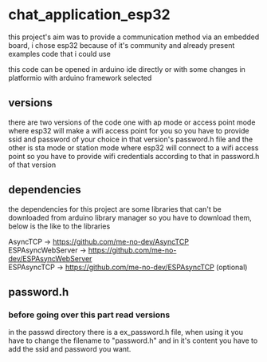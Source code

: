 # chat_application_esp32

this project's aim was to provide a communication method via an embedded board, i chose esp32 because of
it's community and already present examples code that i could use

this code can be opened in arduino ide directly or with some changes in platformio with arduino framework selected 

## versions

there are two versions of the code one with ap mode or access point mode where esp32 will make a wifi access point
for you so you have to provide ssid and password of your choice in that version's password.h file
and the other is sta mode or station mode where esp32 will connect to a wifi access point so you have to 
provide wifi credentials according to that in password.h of that version

## dependencies

the dependencies for this project are some libraries that can't be downloaded from arduino library manager
so you have to download them, below is the like to the libraries

AsyncTCP           ->   https://github.com/me-no-dev/AsyncTCP  
ESPAsyncWebServer  ->   https://github.com/me-no-dev/ESPAsyncWebServer  
ESPAsyncTCP        ->   https://github.com/me-no-dev/ESPAsyncTCP           (optional)

## password.h

### before going over this part read versions

in the passwd directory there is a ex_password.h file, when using it you have to change the filename to "password.h"
and in it's content you have to add the ssid and password you want. 